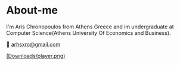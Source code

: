 # About-me
I'm Aris Chronopoulos from Athens Greece and im undergraduate at Computer Science(Athens University Of Economics and Business).

:envelope_with_arrow: arhsxro@gmail.com


[(Downloads/player.png)](https://www.instagram.com/arhs_xro/?hl=el)


